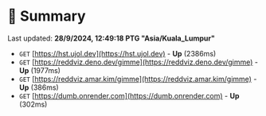 # 📖 Summary
Last updated: **28/9/2024, 12:49:18 PTG "Asia/Kuala_Lumpur"**

- `GET` [https://hst.ujol.dev](https://hst.ujol.dev) - **Up** (2386ms)
- `GET` [https://reddviz.deno.dev/gimme](https://reddviz.deno.dev/gimme) - **Up** (1977ms)
- `GET` [https://reddviz.amar.kim/gimme](https://reddviz.amar.kim/gimme) - **Up** (386ms)
- `GET` [https://dumb.onrender.com](https://dumb.onrender.com) - **Up** (302ms)
